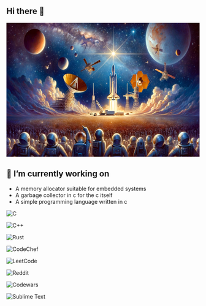 ## Hi there 👋

<p align="center">

<img width="800" height="350" src="./banner.png" alt="my banner">

</p>

## 🔭 I’m currently working on
- A memory allocator suitable for embedded systems
- A garbage collector in c for the c itself
- A simple programming language written in c 

![C](https://img.shields.io/badge/c-%2300599C.svg?style=for-the-badge&logo=c&logoColor=white)

![C++](https://img.shields.io/badge/c++-%2300599C.svg?style=for-the-badge&logo=c%2B%2B&logoColor=white)

![Rust](https://img.shields.io/badge/rust-%23000000.svg?style=for-the-badge&logo=rust&logoColor=white)

![CodeChef](https://img.shields.io/badge/CodeChef-%23964B00.svg?style=for-the-badge&logo=CodeChef&logoColor=white)

![LeetCode](https://img.shields.io/badge/LeetCode-000000?style=for-the-badge&logo=LeetCode&logoColor=#d16c06)

![Reddit](https://img.shields.io/badge/Reddit-%23FF4500.svg?style=for-the-badge&logo=Reddit&logoColor=white)

![Codewars](https://img.shields.io/badge/Codewars-B1361E?style=for-the-badge&logo=codewars&logoColor=grey)

![Sublime Text](https://img.shields.io/badge/sublime_text-%23575757.svg?style=for-the-badge&logo=sublime-text&logoColor=important)



<!--
**CoreCrafter/Corecrafter** is a ✨ _special_ ✨ repository because its `README.md` (this file) appears on your GitHub profile.

Here are some ideas to get you started:


- 🌱 I’m currently learning ...
- 👯 I’m looking to collaborate on ...
- 🤔 I’m looking for help with ...
- 💬 Ask me about ...
- 📫 How to reach me: ...
- 😄 Pronouns: ...
- ⚡ Fun fact: ...
-->
